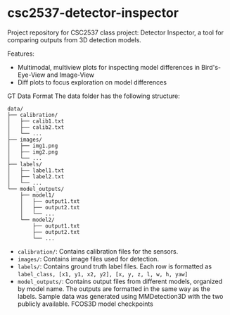 # csc2537-detector-inspector
Project repository for CSC2537 class project: Detector Inspector, a tool for comparing outputs from 3D detection models.

Features:
- Multimodal, multiview plots for inspecting model differences in Bird's-Eye-View and Image-View
- Diff plots to focus exploration on model differences

GT Data Format
The data folder has the following structure:

```
data/
├── calibration/
│   ├── calib1.txt
│   ├── calib2.txt
│   └── ...
├── images/
│   ├── img1.png
│   ├── img2.png
│   └── ...
├── labels/
│   ├── label1.txt
│   ├── label2.txt
│   └── ...
└── model_outputs/
    ├── model1/
    │   ├── output1.txt
    │   ├── output2.txt
    │   └── ...
    └── model2/
        ├── output1.txt
        ├── output2.txt
        └── ...
```

- `calibration/`: Contains calibration files for the sensors.
- `images/`: Contains image files used for detection.
- `labels/`: Contains ground truth label files. Each row is formatted as `label_class, [x1, y1, x2, y2], [x, y, z, l, w, h, yaw]`
- `model_outputs/`: Contains output files from different models, organized by model name. The outputs are formatted in the same way as the labels. Sample data was generated using MMDetection3D with the two publicly available. FCOS3D model checkpoints
